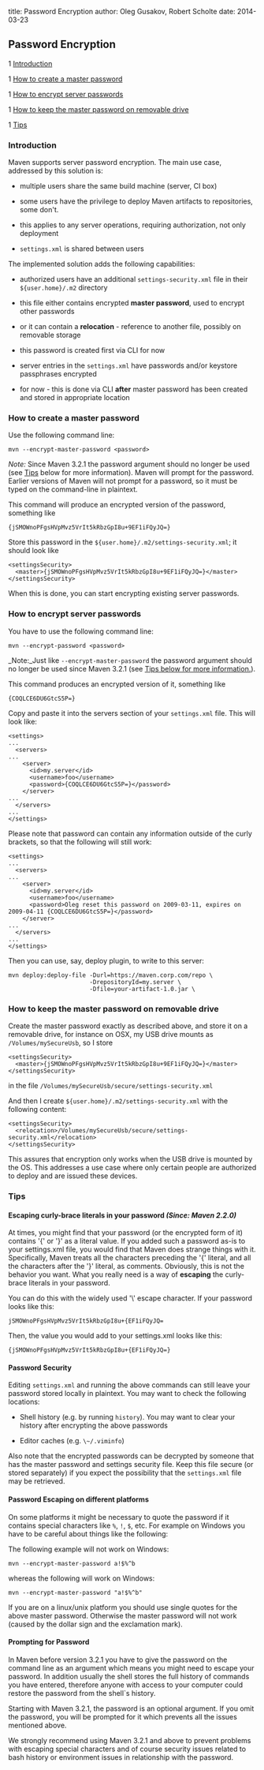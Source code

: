 title: Password Encryption
author: Oleg Gusakov, Robert Scholte
date: 2014-03-23

<!--
Licensed to the Apache Software Foundation (ASF) under one
or more contributor license agreements.  See the NOTICE file
distributed with this work for additional information
regarding copyright ownership.  The ASF licenses this file
to you under the Apache License, Version 2.0 (the
"License"); you may not use this file except in compliance
with the License.  You may obtain a copy of the License at

    http://www.apache.org/licenses/LICENSE-2.0

Unless required by applicable law or agreed to in writing,
software distributed under the License is distributed on an
"AS IS" BASIS, WITHOUT WARRANTIES OR CONDITIONS OF ANY
KIND, either express or implied.  See the License for the
specific language governing permissions and limitations
under the License.
-->

## Password Encryption



 1 [Introduction](#introduction)

 1 [How to create a master password](#how-to-create-a-master-password)

 1 [How to encrypt server passwords](#how-to-encrypt-server-passwords)

 1 [How to keep the master password on removable drive](#how-to-keep-the-master-password-on-removable-drive)

 1 [Tips](#tips)


### Introduction


 Maven supports server password encryption. The main use case, addressed by this solution is:



 - multiple users share the same build machine (server, CI box)

 - some users have the privilege to deploy Maven artifacts to repositories, some don't.

  - this applies to any server operations, requiring authorization, not only deployment



 - `settings.xml` is shared between users


 The implemented solution adds the following capabilities:



 - authorized users have an additional `settings-security.xml` file in their `${user.home}/.m2` directory

  - this file either contains encrypted **master password**, used to encrypt other passwords

  - or it can contain a **relocation** - reference to another file, possibly on removable storage

  - this password is created first via CLI for now



 - server entries in the `settings.xml` have passwords and/or keystore passphrases encrypted

  - for now - this is done via CLI **after** master password has been created and stored in appropriate location





### How to create a master password


 Use the following command line:



```
mvn --encrypt-master-password <password>
```

 _Note:_ Since Maven 3.2.1 the password argument should no longer be used (see [Tips](#tips) below for more information). Maven will prompt for the password. Earlier versions of Maven will not prompt for a password, so it must be typed on the command-line in plaintext.


 This command will produce an encrypted version of the password, something like



```
{jSMOWnoPFgsHVpMvz5VrIt5kRbzGpI8u+9EF1iFQyJQ=}
```

 Store this password in the `${user.home}/.m2/settings-security.xml`; it should look like



```
<settingsSecurity>
  <master>{jSMOWnoPFgsHVpMvz5VrIt5kRbzGpI8u+9EF1iFQyJQ=}</master>
</settingsSecurity>
```

 When this is done, you can start encrypting existing server passwords.



### How to encrypt server passwords


 You have to use the following command line:



```
mvn --encrypt-password <password>
```

 _Note:_Just like `--encrypt-master-password` the password argument should no longer be used since Maven 3.2.1 (see [Tips below for more information.](#tips)).


 This command produces an encrypted version of it, something like



```
{COQLCE6DU6GtcS5P=}
```

 Copy and paste it into the servers section of your `settings.xml` file. This will look like:



```
<settings>
...
  <servers>
...
    <server>
      <id>my.server</id>
      <username>foo</username>
      <password>{COQLCE6DU6GtcS5P=}</password>
    </server>
...
  </servers>
...
</settings>
```

 Please note that password can contain any information outside of the curly brackets, so that the following will still work:



```
<settings>
...
  <servers>
...
    <server>
      <id>my.server</id>
      <username>foo</username>
      <password>Oleg reset this password on 2009-03-11, expires on 2009-04-11 {COQLCE6DU6GtcS5P=}</password>
    </server>
...
  </servers>
...
</settings>
```

 Then you can use, say, deploy plugin, to write to this server:



```
mvn deploy:deploy-file -Durl=https://maven.corp.com/repo \
                       -DrepositoryId=my.server \
                       -Dfile=your-artifact-1.0.jar \
```


### How to keep the master password on removable drive


 Create the master password exactly as described above, and store it on a removable drive, for instance on OSX, my USB drive mounts as `/Volumes/mySecureUsb`, so I store



```
<settingsSecurity>
  <master>{jSMOWnoPFgsHVpMvz5VrIt5kRbzGpI8u+9EF1iFQyJQ=}</master>
</settingsSecurity>
```

 in the file `/Volumes/mySecureUsb/secure/settings-security.xml`


 And then I create `${user.home}/.m2/settings-security.xml` with the following content:



```
<settingsSecurity>
  <relocation>/Volumes/mySecureUsb/secure/settings-security.xml</relocation>
</settingsSecurity>
```

 This assures that encryption only works when the USB drive is mounted by the OS. This addresses a use case where only certain people are authorized to deploy and are issued these devices.



### Tips


#### Escaping curly-brace literals in your password _(Since: Maven 2.2.0)_


 At times, you might find that your password (or the encrypted form of it) contains '{' or '}' as a literal value. If you added such a password as-is to your settings.xml file, you would find that Maven does strange things with it. Specifically, Maven treats all the characters preceding the '{' literal, and all the characters after the '}' literal, as comments. Obviously, this is not the behavior you want. What you really need is a way of **escaping** the curly-brace literals in your password.


 You can do this with the widely used '\\' escape character. If your password looks like this:



```
jSMOWnoPFgsHVpMvz5VrIt5kRbzGpI8u+{EF1iFQyJQ=
```

 Then, the value you would add to your settings.xml looks like this:



```
{jSMOWnoPFgsHVpMvz5VrIt5kRbzGpI8u+{EF1iFQyJQ=}
```


#### Password Security


 Editing `settings.xml` and running the above commands can still leave your password stored locally in plaintext. You may want to check the following locations:



 - Shell history (e.g. by running `history`). You may want to clear your history after encrypting the above passwords

 - Editor caches (e.g. `\~/.viminfo`)


 Also note that the encrypted passwords can be decrypted by someone that has the master password and settings security file. Keep this file secure (or stored separately) if you expect the possibility that the `settings.xml` file may be retrieved.



#### Password Escaping on different platforms


 On some platforms it might be necessary to quote the password if it contains special characters like `%`, `!`, `$`, etc. For example on Windows you have to be careful about things like the following:


 The following example will not work on Windows:



```
mvn --encrypt-master-password a!$%^b
```

 whereas the following will work on Windows:



```
mvn --encrypt-master-password "a!$%^b"
```

 If you are on a linux/unix platform you should use single quotes for the above master password. Otherwise the master password will not work (caused by the dollar sign and the exclamation mark).



#### Prompting for Password


 In Maven before version 3.2.1 you have to give the password on the command line as an argument which means you might need to escape your password. In addition usually the shell stores the full history of commands you have entered, therefore anyone with access to your computer could restore the password from the shell`s history.


 Starting with Maven 3.2.1, the password is an optional argument. If you omit the password, you will be prompted for it which prevents all the issues mentioned above.


 We strongly recommend using Maven 3.2.1 and above to prevent problems with escaping special characters and of course security issues related to bash history or environment issues in relationship with the password.




